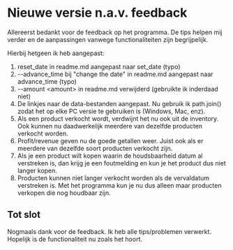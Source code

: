 # Nieuwe versie n.a.v. feedback
Allereerst bedankt voor de feedback op het programma. De tips helpen mij verder en de aanpassingen vanwege functionaliteiten zijn begrijpelijk.

Hierbij hetgeen ik heb aangepast:
1. reset_date in readme.md aangepast naar set_date (typo)
2. --advance_time bij "change the date" in readme.md aangepast naar advance_time (typo)
3. --amount \<amount> in readme.md verwijderd (gebruikte ik inderdaad niet)
4. De linkjes naar de data-bestanden aangepast. Nu gebruik ik path.join() zodat het op elke PC versie te gebruiken is (Windows, Mac, enz).
5. Als een product verkocht wordt, verdwijnt het nu ook uit de inventory. Ook kunnen nu daadwerkelijk meerdere van dezelfde producten verkocht worden.
6. Profit/revenue geven nu de goede getallen weer. Juist ook als er meerdere van dezelfde soort producten verkocht zijn.
7. Als je een product wilt kopen waarin de houdsbaarheid datum al verstreken is, dan krijg je een foutmelding en kun je het product dus niet langer kopen.
8. Producten kunnen niet langer verkocht worden als de vervaldatum verstreken is. Met het programma kun je nu dus alleen maar producten verkopen die nog houdbaar zijn.

## Tot slot
Nogmaals dank voor de feedback. Ik heb alle tips/problemen verwerkt. Hopelijk is de functionaliteit nu zoals het hoort.
